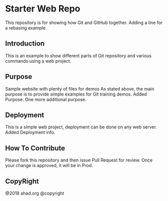 # Starter Web Repo
This repository is for showing how Git and GitHub together.
Adding a line for a rebasing example.

## Introduction
This is an example to show different parts of Git repository and various commands
using a web project.

## Purpose
Sample website with plenty of files for demos
As stated above, the main purpose is to provide simple examples for Git
training demos.
Added Purpose.
One more additional purpose.

## Deployment
This is a simple web project, deployment can be done on any web server.
Added Deployment info.

## How To Contribute
Please fork this repository and then issue Pull Request for review.
Once your change is approved, it will be in Prod.

## CopyRight
@2018 ahad.org
@copyright
